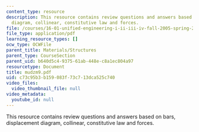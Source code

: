 ```yaml
---
content_type: resource
description: This resource contains review questions and answers based on bars, displacement
  diagram, collinear, constitutive law and forces.
file: /courses/16-01-unified-engineering-i-ii-iii-iv-fall-2005-spring-2006/c73c95b3b159083f73c713dca525c740_mudzm9.pdf
file_type: application/pdf
learning_resource_types: []
ocw_type: OCWFile
parent_title: Materials/Structures
parent_type: CourseSection
parent_uid: b640d5c4-9375-61ab-448e-c8a1ec804a97
resourcetype: Document
title: mudzm9.pdf
uid: c73c95b3-b159-083f-73c7-13dca525c740
video_files:
  video_thumbnail_file: null
video_metadata:
  youtube_id: null
---
```

This resource contains review questions and answers based on bars, displacement diagram, collinear, constitutive law and forces.

